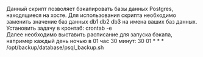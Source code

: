 Данный скрипт позволяет бэкапировать базы данных Postgres, находящиеся на хосте. Для использования скрипта необходимо заменить значение баз данных db1 db2 db3  на имена ваших баз данных. 
Установить задачу в кронтаб: crontab -e  
Далее необходимо выставить расписание для запуска бэкапа, например каждый день ночью в 01 час 30 минут:
30 01 * * *   /opt/backup/database/psql_backup.sh

